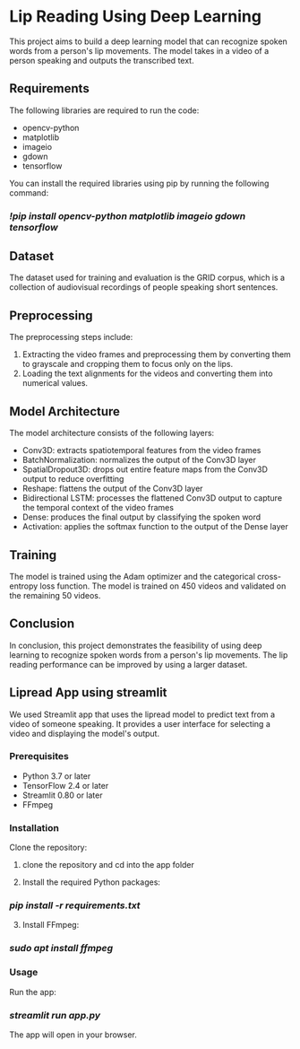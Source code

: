 # Lip Reading Using Deep Learning

This project aims to build a deep learning model that can recognize spoken words from a person's lip movements. The model takes in a video of a person speaking and outputs the transcribed text.



## Requirements

The following libraries are required to run the code:

* opencv-python
* matplotlib
* imageio
* gdown
* tensorflow


You can install the required libraries using pip by running the following command:

### *!pip install opencv-python matplotlib imageio gdown tensorflow*



## Dataset
The dataset used for training and evaluation is the GRID corpus, which is a collection of audiovisual recordings of people speaking short sentences.



## Preprocessing

The preprocessing steps include:

1. Extracting the video frames and preprocessing them by converting them to grayscale and cropping them to focus only on the lips.
2. Loading the text alignments for the videos and converting them into numerical values.



## Model Architecture

The model architecture consists of the following layers:

* Conv3D: extracts spatiotemporal features from the video frames
* BatchNormalization: normalizes the output of the Conv3D layer
* SpatialDropout3D: drops out entire feature maps from the Conv3D output to reduce overfitting
* Reshape: flattens the output of the Conv3D layer
* Bidirectional LSTM: processes the flattened Conv3D output to capture the temporal context of the video frames
* Dense: produces the final output by classifying the spoken word
* Activation: applies the softmax function to the output of the Dense layer



## Training

The model is trained using the Adam optimizer and the categorical cross-entropy loss function. The model is trained on 450 videos and validated on the remaining 50 videos.



## Conclusion

In conclusion, this project demonstrates the feasibility of using deep learning to recognize spoken words from a person's lip movements. The lip reading performance can be improved by using a larger dataset.



## Lipread App using streamlit

We used Streamlit app that uses the lipread model to predict text from a video of someone speaking. It provides a user interface for selecting a video and displaying the model's output.


### Prerequisites

* Python 3.7 or later
* TensorFlow 2.4 or later
* Streamlit 0.80 or later
* FFmpeg


### Installation

Clone the repository:

1. clone the repository and cd into the app folder

2. Install the required Python packages:

### *pip install -r requirements.txt*

3. Install FFmpeg:

### *sudo apt install ffmpeg*


### Usage

Run the app:

### *streamlit run app.py*


The app will open in your browser.